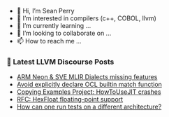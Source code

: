 - 👋 Hi, I’m Sean Perry
- 👀 I’m interested in compilers (c++, COBOL, llvm)
- 🌱 I’m currently learning ...
- 💞️ I’m looking to collaborate on ...
- 📫 How to reach me ...

<!---
s66perry/s66perry is a ✨ special ✨ repository because its `README.md` (this file) appears on your GitHub profile.
You can click the Preview link to take a look at your changes.
--->
### 📕 Latest LLVM Discourse Posts

<!-- DISCOURSE-LLVM:START -->
- [ARM Neon &amp; SVE MLIR Dialects missing features](https://discourse.llvm.org/t/arm-neon-sve-mlir-dialects-missing-features/76173#post_2)
- [Avoid explicitly declare OCL builtin match function](https://discourse.llvm.org/t/avoid-explicitly-declare-ocl-builtin-match-function/76185#post_2)
- [Copying Examples Project: HowToUseJIT crashes](https://discourse.llvm.org/t/copying-examples-project-howtousejit-crashes/76195#post_1)
- [RFC: HexFloat floating-point support](https://discourse.llvm.org/t/rfc-hexfloat-floating-point-support/75833#post_19)
- [How can one run tests on a different architecture?](https://discourse.llvm.org/t/how-can-one-run-tests-on-a-different-architecture/76194#post_1)
<!-- DISCOURSE-LLVM:END -->
